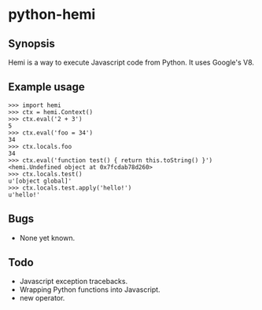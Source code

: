 python-hemi
===========

Synopsis
--------

Hemi is a way to execute Javascript code from Python. It uses Google's V8.

Example usage
-------------

    >>> import hemi
    >>> ctx = hemi.Context()
    >>> ctx.eval('2 + 3')
    5
    >>> ctx.eval('foo = 34')
    34
    >>> ctx.locals.foo
    34
    >>> ctx.eval('function test() { return this.toString() }')
    <hemi.Undefined object at 0x7fcdab78d260>
    >>> ctx.locals.test()
    u'[object global]'
    >>> ctx.locals.test.apply('hello!')
    u'hello!'

Bugs
----

- None yet known.

Todo
----

- Javascript exception tracebacks.
- Wrapping Python functions into Javascript.
- new operator.

